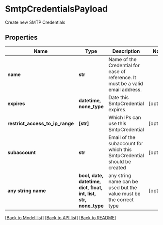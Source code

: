 # SmtpCredentialsPayload

Create new SMTP Credentials

## Properties
Name | Type | Description | Notes
------------ | ------------- | ------------- | -------------
**name** | **str** | Name of the Credential for ease of reference. It must be a valid email address. | 
**expires** | **datetime, none_type** | Date this SmtpCredential expires. | [optional] 
**restrict_access_to_ip_range** | **[str]** | Which IPs can use this SmtpCredential | [optional] 
**subaccount** | **str** | Email of the subaccount for which this SmtpCredential should be created | [optional] 
**any string name** | **bool, date, datetime, dict, float, int, list, str, none_type** | any string name can be used but the value must be the correct type | [optional]

[[Back to Model list]](../README.md#documentation-for-models) [[Back to API list]](../README.md#documentation-for-api-endpoints) [[Back to README]](../README.md)


